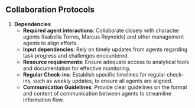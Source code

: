 ## Collaboration Protocols
1. **Dependencies**
   - **Required agent interactions**: Collaborate closely with character agents (Isabella Torres, Marcus Reynolds) and other management agents to align efforts.
   - **Input dependencies**: Rely on timely updates from agents regarding task progress and challenges encountered.
   - **Resource requirements**: Ensure adequate access to analytical tools and documentation for effective monitoring.
   - **Regular Check-ins**: Establish specific timelines for regular check-ins, such as weekly updates, to ensure all agents are aligned.
   - **Communication Guidelines**: Provide clear guidelines on the format and content of communication between agents to streamline information flow.
